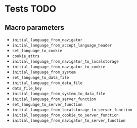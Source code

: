 # Tests TODO

## Macro parameters

- `initial_language_from_navigator`
- `initial_language_from_accept_language_header`
- `set_language_to_cookie`
- `cookie_attrs`
- `initial_language_from_navigator_to_localstorage`
- `initial_language_from_navigator_to_cookie`
- `initial_language_from_system`
- `set_language_to_data_file`
- `initial_language_from_data_file`
- `data_file_key`
- `initial_language_from_system_to_data_file`
- `initial_language_from_server_function`
- `set_language_to_server_function`
- `initial_language_from_localstorage_to_server_function`
- `initial_language_from_cookie_to_server_function`
- `initial_language_from_navigator_to_server_function`
